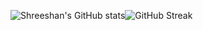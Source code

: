 ![Shreeshan's GitHub stats](https://github-readme-stats.vercel.app/api?username=shree256&show_icons=true&hide_border=true&theme=gruvbox)![GitHub Streak](https://streak-stats.demolab.com?user=shree256&theme=gruvbox&hide_border=true)


